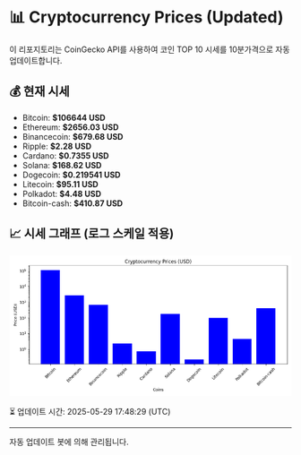 
# 📊 Cryptocurrency Prices (Updated)

이 리포지토리는 CoinGecko API를 사용하여 코인 TOP 10 시세를 10분가격으로 자동 업데이트합니다.

## 💰 현재 시세
- Bitcoin: **$106644 USD**
- Ethereum: **$2656.03 USD**
- Binancecoin: **$679.68 USD**
- Ripple: **$2.28 USD**
- Cardano: **$0.7355 USD**
- Solana: **$168.62 USD**
- Dogecoin: **$0.219541 USD**
- Litecoin: **$95.11 USD**
- Polkadot: **$4.48 USD**
- Bitcoin-cash: **$410.87 USD**

## 📈 시세 그래프 (로그 스케일 적용)
![Crypto Prices](crypto_prices.png)

⏳ 업데이트 시간: 2025-05-29 17:48:29 (UTC)

---
자동 업데이트 봇에 의해 관리됩니다.
